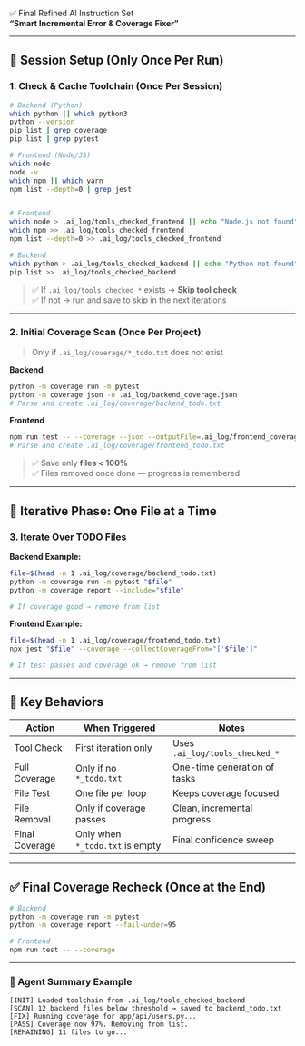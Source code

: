 ✅ Final Refined AI Instruction Set  
**“Smart Incremental Error & Coverage Fixer”**

---

## 🧠 **Session Setup (Only Once Per Run)**

### 1. **Check & Cache Toolchain (Once Per Session)**

```bash
# Backend (Python)
which python || which python3
python --version
pip list | grep coverage
pip list | grep pytest

# Frontend (Node/JS)
which node
node -v
which npm || which yarn
npm list --depth=0 | grep jest


# Frontend
which node > .ai_log/tools_checked_frontend || echo "Node.js not found" > error.log
which npm >> .ai_log/tools_checked_frontend
npm list --depth=0 >> .ai_log/tools_checked_frontend

# Backend
which python > .ai_log/tools_checked_backend || echo "Python not found" > error.log
pip list >> .ai_log/tools_checked_backend
```

> ✅ If `.ai_log/tools_checked_*` exists → **Skip tool check**  
> ✅ If not → run and save to skip in the next iterations

---

### 2. **Initial Coverage Scan (Once Per Project)**
> Only if `.ai_log/coverage/*_todo.txt` does not exist

**Backend**
```bash
python -m coverage run -m pytest
python -m coverage json -o .ai_log/backend_coverage.json
# Parse and create .ai_log/coverage/backend_todo.txt
```

**Frontend**
```bash
npm run test -- --coverage --json --outputFile=.ai_log/frontend_coverage.json
# Parse and create .ai_log/coverage/frontend_todo.txt
```

> ✅ Save only **files < 100%**  
> ✅ Files removed once done — progress is remembered

---

## 🔁 **Iterative Phase: One File at a Time**

### 3. **Iterate Over TODO Files**

**Backend Example:**
```bash
file=$(head -n 1 .ai_log/coverage/backend_todo.txt)
python -m coverage run -m pytest "$file"
python -m coverage report --include="$file"

# If coverage good → remove from list
```

**Frontend Example:**
```bash
file=$(head -n 1 .ai_log/coverage/frontend_todo.txt)
npx jest "$file" --coverage --collectCoverageFrom="['$file']"

# If test passes and coverage ok → remove from list
```

---

## 📌 **Key Behaviors**

| Action              | When Triggered                | Notes                              |
|---------------------|-------------------------------|-------------------------------------|
| Tool Check          | First iteration only          | Uses `.ai_log/tools_checked_*`      |
| Full Coverage       | Only if no `*_todo.txt`       | One-time generation of tasks        |
| File Test           | One file per loop             | Keeps coverage focused              |
| File Removal        | Only if coverage passes       | Clean, incremental progress         |
| Final Coverage      | Only when `*_todo.txt` is empty | Final confidence sweep              |

---

## ✅ Final Coverage Recheck (Once at the End)

```bash
# Backend
python -m coverage run -m pytest
python -m coverage report --fail-under=95

# Frontend
npm run test -- --coverage
```

---

### 🧠 Agent Summary Example

```
[INIT] Loaded toolchain from .ai_log/tools_checked_backend
[SCAN] 12 backend files below threshold → saved to backend_todo.txt
[FIX] Running coverage for app/api/users.py...
[PASS] Coverage now 97%. Removing from list.
[REMAINING] 11 files to go...
```

